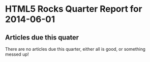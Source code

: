 HTML5 Rocks Quarter Report for 2014-06-01
=========================================

Articles due this quater
------------------------

There are no articles due this quarter, either all is good, or something messed up!

